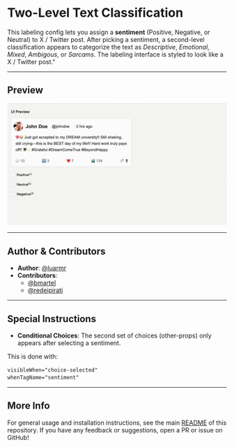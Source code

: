# Two-Level Text Classification

This labeling config lets you assign a **sentiment** (Positive, Negative, or Neutral) to X / Twitter post. 
After picking a sentiment, a second-level classification appears to categorize the text as _Descriptive_, _Emotional_, _Mixed_, _Ambigous_, or _Sarcams_. 
The labeling interface is styled to look like a X / Twitter post."

---

## Preview

![two-level-classification-preview](./preview/two-level-classification-of-x-twitter-posts.gif)

---

## Author & Contributors

- **Author**: [@luarmr](https://github.com/luarmr)
- **Contributors**:
  - [@bmartel](https://github.com/bmartel)
  - [@redeipirati](https://github.com/redeipirati)

---

## Special Instructions

- **Conditional Choices**: The second set of choices (other-props) only appears after selecting a sentiment.

This is done with:

```xml
visibleWhen="choice-selected"
whenTagName="sentiment"
```

---

## More Info

For general usage and installation instructions, see the main
[README](../../README.md) of this repository.
If you have any feedback or suggestions, open a PR or issue on GitHub!
